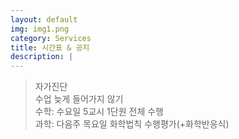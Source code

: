 ```yaml
---
layout: default
img: img1.png
category: Services
title: 시간표 & 공지
description: |
---             
```

> 자가진단          
> 수업 늦게 들어가지 않기                 
> 수학: 수요일 5교시 1단원 전체 수행                  
> 과학: 다음주 목요일 화학법칙 수행평가(+화학반응식)            
